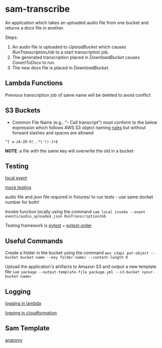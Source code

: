 # sam-transcribe

An application which takes an uploaded audio file from one bucket and returns a docx file in another.

Steps:

1. An audio file is uploaded to _UploadBucket_ which causes _RunTranscriptionJob_ to a start transcription job.
2. The generated transcription placed in _DownloadBucket_ causes _CovertToDocx_ to run.
3. The new docx file is placed in _DownloadBucket_.

## Lambda Functions

Previous transcription job of same name will be deleted to avoid conflict

## S3 Buckets

- Common File Name (e.g., "- Call transcript") must conform to the below expression which follows
  AWS S3 object naming
  [rules](https://stackoverflow.com/a/58713447) but without forward slashes and spaces are allowed

`^[ a-zA-Z0-9!_.*\'()-]+$`

**NOTE**: a file with the same key will overwrite the old in a bucket

## Testing

[local event](https://docs.aws.amazon.com/serverless-application-model/latest/developerguide/using-sam-cli-local-generate-event.html)

[mock testing](https://docs.getmoto.org/en/latest/index.html)

audio file and json file required in fixtures/ to run tests - use same docket number for both!

Invoke function locally using the command
`sam local invoke --event events/audio_uploaded.json RunTranscriptionJob`

Testing framework is [pytest](https://docs.pytest.org/en/stable/index.html) +
[pytest-order](https://pypi.org/project/pytest-order/)

## Useful Commands

Create a folder in the bucket using the command
`aws s3api put-object --bucket bucket-name --key folder-name/ --content-length 0`

Upload the application's artifacts to Amazon S3 and output a new template file
`sam package --output-template-file package.yml --s3-bucket <your-bucket-name>`

## Logging

[logging in lambda](https://docs.aws.amazon.com/lambda/latest/dg/python-logging.html)

[logging in cloudformation](https://docs.aws.amazon.com/AWSCloudFormation/latest/UserGuide/aws-properties-lambda-function-loggingconfig.html)

## Sam Template

[anatomy](https://docs.aws.amazon.com/serverless-application-model/latest/developerguide/sam-specification-template-anatomy.html)
